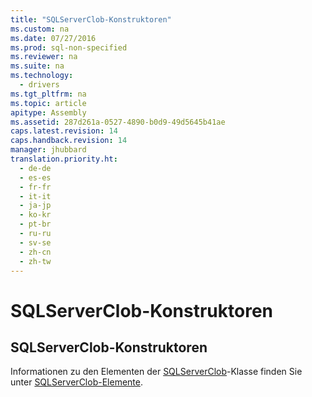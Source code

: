 ```yaml
---
title: "SQLServerClob-Konstruktoren"
ms.custom: na
ms.date: 07/27/2016
ms.prod: sql-non-specified
ms.reviewer: na
ms.suite: na
ms.technology: 
  - drivers
ms.tgt_pltfrm: na
ms.topic: article
apitype: Assembly
ms.assetid: 287d261a-0527-4890-b0d9-49d5645b41ae
caps.latest.revision: 14
caps.handback.revision: 14
manager: jhubbard
translation.priority.ht: 
  - de-de
  - es-es
  - fr-fr
  - it-it
  - ja-jp
  - ko-kr
  - pt-br
  - ru-ru
  - sv-se
  - zh-cn
  - zh-tw
---
```

# SQLServerClob-Konstruktoren
    
## SQLServerClob\-Konstruktoren  
 Informationen zu den Elementen der [SQLServerClob](../content/SQLServerClob-Class.md)\-Klasse finden Sie unter [SQLServerClob-Elemente](../content/SQLServerClob-Members.md).  
  
  